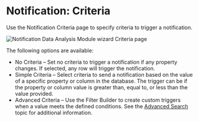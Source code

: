 # Notification: Criteria

Use the Notification Criteria page to specify criteria to trigger a notification.

![Notification Data Analysis Module wizard Criteria page](/img/product_docs/accessanalyzer/enterpriseauditor/admin/datacollector/ewsmailbox/criteria.png)

The following options are available:

- No Criteria – Set no criteria to trigger a notification if any property changes. If selected, any row will trigger the notification.
- Simple Criteria – Select criteria to send a notification based on the value of a specific property or column in the database. The trigger can be if the property or column value is greater than, equal to, or less than the value provided.
- Advanced Criteria – Use the Filter Builder to create custom triggers when a value meets the defined conditions. See the [Advanced Search](/docs/accessanalyzer/enterpriseauditor/admin/navigate/datagrid.md#advanced-search) topic for additional information.
